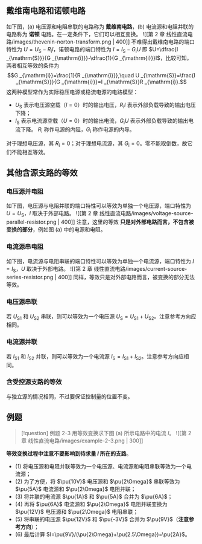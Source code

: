 ## 戴维南电路和诺顿电路
如下图，(a) 电压源和电阻串联的电路称为 **戴维南电路**，(b) 电流源和电阻并联的电路称为 **诺顿** 电路。在一定条件下，它们可以相互变换。
![[第 2 章 线性直流电路/images/thevenin-norton-transform.png | 400]]
不难得出戴维南电路的端口特性为 $U=U _{\mathrm{S}}-R _{\mathrm{i}}I$，诺顿电路的端口特性为 $I=I _{\mathrm{S}}-G _{\mathrm{i}}U$ 即 $U=\dfrac{I _{\mathrm{S}}}{G _{\mathrm{i}}}-\dfrac{1}{G _{\mathrm{i}}}I$，比较可知，两者相互等效的条件为 $$G _{\mathrm{i}}=\frac{1}{R _{\mathrm{i}}},\quad U _{\mathrm{S}}=\frac{I _{\mathrm{S}}}{G _{\mathrm{i}}}=I _{\mathrm{S}}R _{\mathrm{i}}.$$
这两种模型常作为实际稳压电源或稳流电源的电路模型：
- $U _{\mathrm{S}}$ 表示电压源空载（$I=0$）时的输出电压，$R _{\mathrm{i}}I$ 表示外部负载导致的输出电压下降；
- $I _{\mathrm{S}}$ 表示电流源空载（$U=0$）时的输出电流，$G _{\mathrm{i}}U$ 表示外部负载导致的输出电流下降。
$R _{\mathrm{i}}$ 称作电源的内阻，$G _{\mathrm{i}}$ 称作电源的内导。

对于理想电压源，其 $R _{\mathrm{i}}=0$；对于理想电流源，其 $G _{\mathrm{i}}=0$。零不能取倒数，故它们不能相互等效。
## 其他含源支路的等效
### 电压源并电阻
如下图，电压源与电阻并联的端口特性可以等效为单独一个电压源，端口特性为 $U=U _{\mathrm{S}}$，$I$ 取决于外部电路。
![[第 2 章 线性直流电路/images/voltage-source-parallel-resistor.png | 400]]
注意，这里的等效 **只是对外部电路而言，不包含被变换的部分**，例如图 (a) 中的电源和电阻。
### 电流源串电阻
如下图，电流源与电阻串联的端口特性可以等效为单独一个电流源，端口特性为 $I=I _{\mathrm{S}}$，$U$ 取决于外部电路。
![[第 2 章 线性直流电路/images/current-source-series-resistor.png | 400]]
同样，等效只是对外部电路而言，被变换的部分无法等效。
### 电压源串联
若 $U _{\mathrm{S1}}$ 和 $U _{\mathrm{S2}}$ 串联，则可以等效为一个电压源 $U _{\mathrm{S}}=U _{\mathrm{S1}}+U _{\mathrm{S2}}$。注意参考方向应相同。
### 电流源并联
若 $I _{\mathrm{S1}}$ 和 $I _{\mathrm{S2}}$ 并联，则可以等效为一个电流源 $I _{\mathrm{S}}=I _{\mathrm{S1}}+I _{\mathrm{S2}}$。注意参考方向应相同。
### 含受控源支路的等效
与独立源的情况相同，不过要保证控制量的位置不变。
## 例题
> [!question] 例题 2-3
> 用等效变换求下图 (a) 所示电路中的电流 $I$。
> ![[第 2 章 线性直流电路/images/example-2-3.png | 300]]

**等效变换过程中注意不要影响到待求量 $I$ 所在的支路**。
- (1) 将电压源和电阻并联等效为一个电压源、电流源和电阻串联等效为一个电流源；
- (2) 为了方便，将 $\pu{10V}$ 电压源和 $\pu{2\Omega}$ 串联等效为 $\pu{5A}$ 电流源和 $\pu{2\Omega}$ 电阻并联；
- (3) 将并联的电流源 $\pu{1A}$ 和 $\pu{5A}$ 合并为 $\pu{6A}$；
- (4) 再将 $\pu{6A}$ 电流源和 $\pu{2\Omega}$ 电阻并联变换为 $\pu{12V}$ 电压源和 $\pu{2\Omega}$ 电阻串联；
- (5) 将串联的电压源 $\pu{12V}$ 和 $\pu{-3V}$ 合并为 $\pu{9V}$（**注意参考方向**）；
- (6) 最后计算 $I=\pu{9V}/(\pu{2\Omega}+\pu{2.5\Omega})=\pu{2A}$。